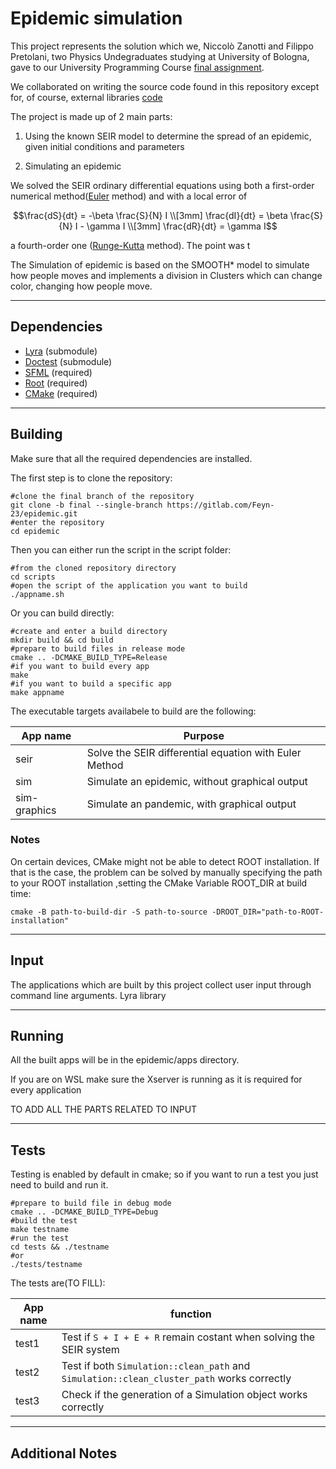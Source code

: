 # Epidemic simulation
This project represents the solution which we, Niccolò Zanotti and Filippo Pretolani, two Physics Undegraduates studying at
University of Bologna, gave to our University Programming Course [final assignment][assignment].
<!-- put relative path to extern -->
We collaborated on writing the source code found in this repository except for, of course, external libraries [code](##Building)

The project is made up of 2 main parts:

1. Using the known SEIR model to determine the spread of an epidemic, given initial conditions and
   parameters

2. Simulating an epidemic

We solved the SEIR ordinary differential equations using both a first-order numerical method([Euler][euler] method) and
with a local error of

```math
\frac{dS}{dt} = -\beta \frac{S}{N} I \\[3mm]
\frac{dI}{dt} = \beta \frac{S}{N} I - \gamma I \\[3mm]
\frac{dR}{dt} = \gamma I
```

a fourth-order one ([Runge-Kutta][rk4] method).
The point was t

The Simulation of epidemic is based on the SMOOTH* model to simulate how people moves
and implements a division in Clusters which can change color, changing how people move.

--------------------------------------------------------------------------------
## Dependencies
- [Lyra][lyra] (submodule)
- [Doctest][doctest] (submodule)
- [SFML](http://www.sfml-dev.org/) (required)
- [Root](https://root.cern) (required)
- [CMake](https://cmake.org/) (required)

--------------------------------------------------------------------------------
## Building
Make sure that all the required dependencies are installed.

The first step is to clone the repository:
```shell
#clone the final branch of the repository
git clone -b final --single-branch https://gitlab.com/Feyn-23/epidemic.git 
#enter the repository
cd epidemic
```
Then you can either run the script in the script folder:
```shell
#from the cloned repository directory
cd scripts
#open the script of the application you want to build
./appname.sh
```
Or you can build directly:
```shell
#create and enter a build directory
mkdir build && cd build
#prepare to build files in release mode
cmake .. -DCMAKE_BUILD_TYPE=Release
#if you want to build every app
make
#if you want to build a specific app
make appname
```
The executable targets availabele to build are the following:

| App name     | Purpose                                                      |
| ------------ | ------------------------------------------------------------ |
| seir         | Solve the SEIR differential equation with Euler Method       |
| sim          | Simulate an epidemic, without graphical output               |
| sim-graphics | Simulate an pandemic, with graphical output                  |

### Notes
On certain devices, CMake might not be able to detect ROOT installation. If that is the case, the problem can be solved by manually specifying the
path to your ROOT installation ,setting the CMake Variable ROOT_DIR at build time:
```shell
cmake -B path-to-build-dir -S path-to-source -DROOT_DIR="path-to-ROOT-installation"
```
--------------------------------------------------------------------------------
## Input
The applications which are built by this project collect user input through 
command line arguments. Lyra library

--------------------------------------------------------------------------------
## Running
All the built apps will be in the epidemic/apps directory.

If you are on WSL make sure the Xserver is running as it is required for every application

TO ADD ALL THE PARTS RELATED TO INPUT

--------------------------------------------------------------------------------

## Tests
Testing is enabled by default in cmake; so if you want to run a test you just need to build and run it.
```shell
#prepare to build file in debug mode
cmake .. -DCMAKE_BUILD_TYPE=Debug
#build the test
make testname
#run the test
cd tests && ./testname
#or
./tests/testname
```
The tests are(TO FILL):

| App name     | function    |
| ------------ | ----------- |
| test1         | Test if `S + I + E + R` remain costant when solving the SEIR system |
| test2         | Test if both `Simulation::clean_path` and `Simulation::clean_cluster_path` works correctly  |
| test3         | Check if the generation of a Simulation object works correctly |
 



--------------------------------------------------------------------------------
## Additional Notes


[lyra]:https://github.com/bfgroup/Lyra
[doctest]:https://github.com/onqtam/doctest
[euler]:https://en.wikipedia.org/wiki/Euler_method#Using_step_size_equal_to_1_(h_=_1)
[rk4]:https://en.wikipedia.org/wiki/Runge–Kutta_methods
[assignment]:https://baltig.infn.it/giaco/pf2020/-/blob/master/progetto/progetto.md

